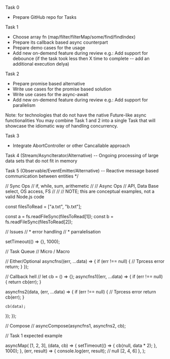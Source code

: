 
Task 0
* Prepare GitHub repo for Tasks

Task 1
* Choose array fn (map/filter/filterMap/some/find/findIndex)
* Prepare its callback based async counterpart
* Prepare demo cases for the usage
* Add new on-demend feature during review
  e.g.: Add support for debounce (if the task took less then X time to
  complete -- add an additional execution delya)

Task 2
* Prepare promise based alternative
* Write use cases for the promise based solution
* Write use cases for the async-await
* Add new on-demend feature during review
  e.g.: Add support for parallelism

Note: for technologies that do not have the native Future-like async functionalities
You may combine Task 1 and 2 into a single Task that will showcase the idiomatic way of handling concurrency.

Task 3
* Integrate AbortController or other Cancallable approach

Task 4 (Stream/AsyncIterator/Alternative) -- Ongoing processing of large data sets that do not fit in memory

Task 5 (Observable/EventEmitter/Alternative) -- Reactive message based communication between entities
*/

// Sync Ops
// if, while, sum, arithemetic
//
// Async Ops
// API, Data Base select, OS access, FS
//
//
// NOTE; this are conceptual examples, not a valid Node.js code

const filesToRead = ["a.txt", "b.txt"];

const a = fs.readFileSync(filesToRead[1]);
const b = fs.readFileSync(filesToRead[2]);

// Issues
// * error handling
// * parralelisation

setTimeout(() => {}, 1000);

// Task Queue
// Micro / Macro

// Either/Optional
asyncfns((err, ...data) => {
if (err !== null) {
// Tprcess error
return;
}
});

// Callback hell
//
let cb = () => {};
asyncfns1((err, ...data) => {
if (err !== null) {
return cb(err);
}

asyncfns2(data, (err, ...data) => {
if (err !== null) {
// Tprcess error
return cb(err);
}

    cb(data);
});
});

// Compose
//
asyncCompose(asyncfns1, asyncfns2, cb);

// Task 1 expected example

asyncMap(
[1, 2, 3],
(data, cb) => {
setTimeout(() => {
cb(null, data * 2);
}, 1000);
},
(err, result) => {
console.log(err, result); // null [2, 4, 6]
},
);

